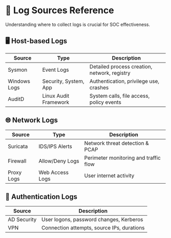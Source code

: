 # 📜 Log Sources Reference

Understanding where to collect logs is crucial for SOC effectiveness.

## 🖥️ Host-based Logs

| Source         | Type                  | Description                            |
|----------------|-----------------------|----------------------------------------|
| Sysmon         | Event Logs            | Detailed process creation, network, registry |
| Windows Logs   | Security, System, App | Authentication, privilege use, crashes |
| AuditD         | Linux Audit Framework | System calls, file access, policy events |

## 🌐 Network Logs

| Source         | Type                  | Description                            |
|----------------|-----------------------|----------------------------------------|
| Suricata       | IDS/IPS Alerts        | Network threat detection & PCAP        |
| Firewall       | Allow/Deny Logs       | Perimeter monitoring and traffic flow  |
| Proxy Logs     | Web Access Logs       | User internet activity                 |

## 🔑 Authentication Logs

| Source         | Description                                |
|----------------|--------------------------------------------|
| AD Security    | User logons, password changes, Kerberos    |
| VPN            | Connection attempts, source IPs, durations|

